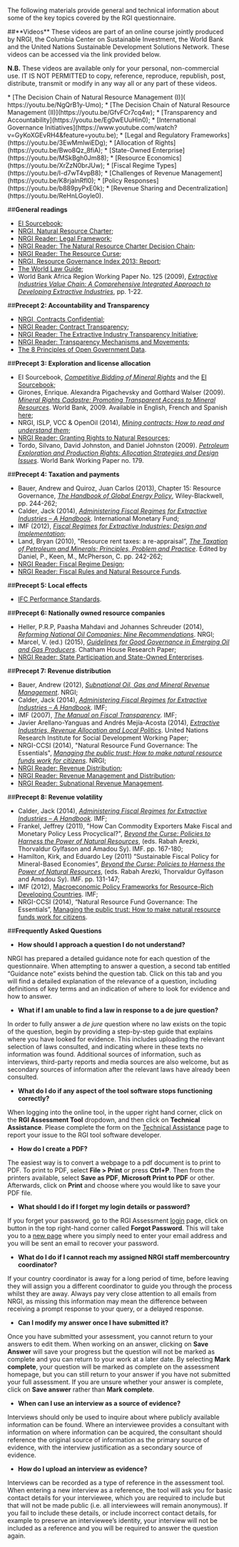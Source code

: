 The following materials provide general and technical information about some of the key topics covered by the RGI questionnaire. 

<type RESOURCE>
<head>
##**Videos**
</head>
<body>
These videos are part of an online course jointly produced by NRGI, the Columbia Center on Sustainable Investment, the World Bank and the United Nations Sustainable Development Solutions Network. These videos can be accessed via the link provided below.

**N.B.** These videos are available only for your personal, non-commercial use. IT IS NOT PERMITTED to copy, reference, reproduce, republish, post, distribute, transmit or modify in any way all or any part of these videos.

<order>
* [The Decision Chain of Natural Resource Management (I)]( https://youtu.be/NgQrB1y-Umo);
* [The Decision Chain of Natural Resource Management (II)](https://youtu.be/GfvFCr7cq4w);
* [Transparency and Accountability](https://youtu.be/Eg0wEUuHin0);
* [International Governance Initiatives](https://www.youtube.com/watch?v=GyKoXGEvRH4&feature=youtu.be);
* [Legal and Regulatory Frameworks](https://youtu.be/3EwMmIwiEDg);
* [Allocation of Rights](https://youtu.be/Bwo8Qz_8fiA);
* [State-Owned Enterprise](https://youtu.be/MSkBgh0Jm88);
* [Resource Economics](https://youtu.be/XrZzN0brJUw);
* [Fiscal Regime Types](https://youtu.be/I-d7wT4vpB8);
* [Challenges of Revenue Management](https://youtu.be/K8rjalnRfl0);
* [Policy Responses](https://youtu.be/b889pyPxE0k);
* [Revenue Sharing and Decentralization](https://youtu.be/ReHnLGoyle0). 
</order>
</body>


##**General readings**

* [EI Sourcebook](http://www.eisourcebook.org/602_Chapters.html);
* [NRGI, Natural Resource Charter](http://www.resourcegovernance.org/analysis-tools/publications/natural-resource-charter-2nd-ed);
* [NRGI Reader: Legal Framework](http://www.resourcegovernance.org/sites/default/files/nrgi_Legal-Framework.pdf);
* [NRGI Reader: The Natural Resource Charter Decision Chain](http://www.resourcegovernance.org/sites/default/files/nrgi_NRC-Decision-Chain.pdf);
* [NRGI Reader: The Resource Curse](http://www.resourcegovernance.org/sites/default/files/nrgi_Resource-Curse.pdf);
* [NRGI, Resource Governance Index 2013: Report](http://www.resourcegovernance.org/resource-governance-index);
* [The World Law Guide](http://www.lexadin.nl/wlg/legis/nofr/legis.php);
* World Bank Africa Region Working Paper No. 125 (2009), [*Extractive Industries Value Chain: A Comprehensive Integrated Approach to Developing Extractive Industries*](http://siteresources.worldbank.org/INTOGMC/Resources/ei_for_development_3.pdf), pp. 1-22.


##**Precept 2: Accountability and Transparency**

* [NRGI, Contracts Confidential](http://www.resourcegovernance.org/sites/default/files/RWI-Contracts-Confidential.pdf);
* [NRGI Reader: Contract Transparency](http://www.resourcegovernance.org/sites/default/files/nrgi_Contract-Transparency.pdf);
* [NRGI Reader: The Extractive Industry Transparency Initiative](http://www.resourcegovernance.org/sites/default/files/nrgi_EITI.pdf);
* [NRGI Reader: Transparency Mechanisms and Movements](http://www.resourcegovernance.org/sites/default/files/nrgi_Transparency-Mechanisms.pdf);
* [The 8 Principles of Open Government Data](https://opengovdata.org/).


##**Precept 3: Exploration and license allocation**

*	EI Sourcebook, [*Competitive Bidding of Mineral Rights*](http://www.eisourcebook.org/650_55TheAwardofContractsandLicenses.html) and the [EI Sourcebook](http://www.eisourcebook.org/);
*	Girones, Enrique. Alexandra Pigachevsky and Gotthard Walser (2009). [*Mineral Rights Cadastre: Promoting Transparent Access to Mineral Resources*](http://www-wds.worldbank.org/external/default/WDSContentServer/WDSP/IB/2009/05/22/000333038_20090522005022/Rendered/PDF/486090NWP0extr10Box338915B01PUBLIC1.pdf). World Bank, 2009. Available in English, French and Spanish [here](http://documents.worldbank.org/curated/en/2009/06/10587371/mineral-rights-cadastre-promoting-transparent-access-mineral-resources);
*	NRGI, ISLP, VCC & OpenOil (2014), [*Mining contracts: How to read and understand them*](https://eiti.org/files/mining-contracts-how-to-read-and-understand-them.pdf);
*	[NRGI Reader: Granting Rights to Natural Resources](http://www.resourcegovernance.org/sites/default/files/nrgi_Granting-Rights.pdf);
*	Tordo, Silvano, David Johnston, and Daniel Johnston (2009). [*Petroleum Exploration and Production Rights: Allocation Strategies and Design Issues*](http://documents.worldbank.org/curated/en/2009/11/11817500/petroleum-exploration-production-rights-allocation-strategies-design-issues). World Bank Working Paper no. 179.


##**Precept 4: Taxation and payments**

*	Bauer, Andrew and Quiroz, Juan Carlos (2013), Chapter 15: Resource Governance, [*The Handbook of Global Energy Policy*](http://aea-al.org/wp-content/uploads/2014/10/The-Handbook-of-Global-Energy-Policy.pdf), Wiley-Blackwell, pp. 244-262;
*	Calder, Jack (2014), [*Administering Fiscal Regimes for Extractive Industries – A Handbook*](http://www.agora-parl.org/sites/default/files/administeringfiscalregimesforei.pdf). International Monetary Fund;
*	IMF (2012), [*Fiscal Regimes for Extractive Industries: Design and Implementation*](https://www.imf.org/external/np/pp/eng/2012/081512.pdf);
*	Land, Bryan (2010), "Resource rent taxes: a re-appraisal”, [*The Taxation of Petroleum and Minerals: Principles, Problem and Practice*](https://www.international-arbitration-attorney.com/wp-content/uploads/arbitrationlaw1394930.pdf). Edited by Daniel, P., Keen, M., McPherson, C. pp. 242-262;
*	[NRGI Reader: Fiscal Regime Design](http://www.resourcegovernance.org/sites/default/files/nrgi_Fiscal-Regime-Design.pdf);
*	[NRGI Reader: Fiscal Rules and Natural Resource Funds](http://www.resourcegovernance.org/sites/default/files/nrgi_Fiscal-Rules-and-NRFs.pdf).


##**Precept 5: Local effects**

*	[IFC Performance Standards](http://www.ifc.org/wps/wcm/connect/115482804a0255db96fbffd1a5d13d27/PS_English_2012_Full-Document.pdf?MOD=AJPERES).


##**Precept 6: Nationally owned resource companies**

* Heller, P.R.P, Paasha Mahdavi and Johannes Schreuder (2014), [*Reforming National Oil Companies: Nine Recommendations*](http://www.resourcegovernance.org/sites/default/files/NRGI_9Recs_Web.pdf). NRGI;
*	Marcel, V. (ed.) (2015), [*Guidelines for Good Governance in Emerging Oil and Gas Producers*](http://www.chathamhouse.org/publication/oil-gas-good-governance-guidelines). Chatham House Research Paper;
*	[NRGI Reader: State Participation and State-Owned Enterprises](http://www.resourcegovernance.org/sites/default/files/nrgi_State-Participation-and-SOEs.pdf).


##**Precept 7: Revenue distribution**

*	Bauer, Andrew (2012), [*Subnational Oil, Gas and Mineral Revenue Management*](http://www.resourcegovernance.org/sites/default/files/Sub_Oil_Gas_Mgmt_20151125.pdf). NRGI;
*	Calder, Jack (2014), [*Administering Fiscal Regimes for Extractive Industries – A Handbook*](http://www.agora-parl.org/sites/default/files/administeringfiscalregimesforei.pdf). IMF;
*	IMF (2007), [*The Manual on Fiscal Transparency*](https://www.imf.org/external/np/pp/2007/eng/101907m.pdf). IMF;
*	Javier Arellano-Yanguas and Andrés Mejía-Acosta (2014), [*Extractive Industries, Revenue Allocation and Local Politics*](http://www.unrisd.org/arellano-acosta). United Nations Research Institute for Social Development Working Paper;
*	NRGI-CCSI (2014), "Natural Resource Fund Governance: The Essentials", [*Managing the public trust: How to make natural resource funds work for citizens*](http://www.resourcegovernance.org/sites/default/files/NRF_Complete_Report_EN.pdf). NRGI;
*	[NRGI Reader: Revenue Distribution](http://www.resourcegovernance.org/sites/default/files/nrgi_Subnational-Distribution.pdf);
*	[NRGI Reader: Revenue Management and Distribution](http://www.resourcegovernance.org/sites/default/files/nrgi_Revenue-Management.pdf);
*	[NRGI Reader: Subnational Revenue Management](http://www.resourcegovernance.org/sites/default/files/nrgi_Subnational-Revenue-Management.pdf).


##**Precept 8: Revenue volatility**

*	Calder, Jack (2014), [*Administering Fiscal Regimes for Extractive Industries – A Handbook*](http://www.agora-parl.org/sites/default/files/administeringfiscalregimesforei.pdf). IMF;
*	Frankel, Jeffrey (2011), "How Can Commodity Exporters Make Fiscal and Monetary Policy Less Procyclical?", [*Beyond the Curse: Policies to Harness the Power of Natural Resources*](https://notendur.hi.is/gylfason/Beyond_the_Curse_Arezki_Gylfason_Sy.pdf), (eds. Rabah Arezki, Thorvaldur Gylfason and Amadou Sy). IMF. pp. 167-180;
*	Hamilton, Kirk, and Eduardo Ley (2011) “Sustainable Fiscal Policy for Mineral-Based Economies”, [*Beyond the Curse: Policies to Harness the Power of Natural Resources*](https://notendur.hi.is/gylfason/Beyond_the_Curse_Arezki_Gylfason_Sy.pdf), (eds. Rabah Arezki, Thorvaldur Gylfason and Amadou Sy). IMF. pp. 131-147;
*	IMF (2012), [Macroeconomic Policy Frameworks for Resource-Rich Developing Countries](http://www.imf.org/external/np/pp/eng/2012/082412.pdf). IMF;
*	NRGI-CCSI (2014), “Natural Resource Fund Governance: The Essentials”, [Managing the public trust: How to make natural resource funds work for citizens](http://www.resourcegovernance.org/sites/default/files/NRF_Complete_Report_EN.pdf).

##**Frequently Asked Questions**

* **How should I approach a question I do not understand?**

NRGI has prepared a detailed guidance note for each question of the questionnaire. When attempting to answer a question, a second tab entitled “Guidance note” exists behind the question tab. Click on this tab and you will find a detailed explanation of the relevance of a question, including definitions of key terms and an indication of where to look for evidence and how to answer.

* **What if I am unable to find a law in response to a de jure question?**

In order to fully answer a *de jure* question where no law exists on the topic of the question, begin by providing a step-by-step guide that explains where you have looked for evidence. This includes uploading the relevant selection of laws consulted, and indicating where in these texts no information was found. Additional sources of information, such as interviews, third-party reports and media sources are also welcome, but as secondary sources of information after the relevant laws have already been consulted.

* **What do I do if any aspect of the tool software stops functioning correctly?**

When logging into the online tool, in the upper right hand corner, click on the **RGI Assessment Tool** dropdown, and then click on **Technical Assistance**. Please complete the form on the [Technical Assistance](http://rgi-staging.nrgi-assessment.org/contact) page to report your issue to the RGI tool software developer.

* **How do I create a PDF?**

The easiest way is to convert a webpage to a pdf document is to print to PDF. To print to PDF, select **File > Print** or press **Ctrl+P**. Then from the printers available, select **Save as PDF**, **Microsoft Print to PDF** or other. Afterwards, click on **Print** and choose where you would like to save your PDF file.

* **What should I do if I forget my login details or password?**

If you forget your password, go to the RGI Assessment [login](http://rgi-staging.nrgi-assessment.org/) page, click on  button in the top right-hand corner called **Forgot Password**. This will take you to a [new page](http://rgi-staging.nrgi-assessment.org/recover-password) where you simply need to enter your email address and you will be sent an email to recover your password.

*	**What do I do if I cannot reach my assigned NRGI staff membercountry coordinator?**

If your country coordinator is away for a long period of time, before leaving they will assign you a different coordinator to guide you through the process whilst they are away. Always pay very close attention to all emails from NRGI, as missing this information may mean the difference between receiving a prompt response to your query, or a delayed response.

* **Can I modify my answer once I have submitted it?**

Once you have submitted your assessment, you cannot return to your answers to edit them. When working on an answer, clicking on **Save Answer** will save your progress but the question will not be marked as complete and you can return to your work at a later date. By selecting **Mark complete**, your question will be marked as complete on the assessment homepage, but you can still return to your answer if you have not submitted your full assessment. If you are unsure whether your answer is complete, click on **Save answer** rather than **Mark complete**.

* **When can I use an interview as a source of evidence?**

Interviews should only be used to inquire about where publicly available information can be found. Where an interviewee provides a consultant with information on where information can be acquired, the consultant should reference the original source of information as the primary source of evidence, with the interview justification as a secondary source of evidence.

* **How do I upload an interview as evidence?**

Interviews can be recorded as a type of reference in the assessment tool. When entering a new interview as a reference, the tool will ask you for basic contact details for your interviewee, which you are required to include but that will not be made public (i.e. all interviewees will remain anonymous). If you fail to include these details, or include incorrect contact details, for example to preserve an interviewee’s identity, your interview will not be included as a reference and you will be required to answer the question again.
